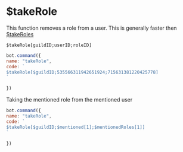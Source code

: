 # $takeRole

This function removes a role from a user. This is generally faster then[ $takeRoles](usdtakeroles.md)

```text
$takeRole[guildID;userID;roleID]
```

```javascript
bot.command({
name: "takeRole",
code: `
$takeRole[$guildID;535566311942651924;715631381220425778]
`

})
```

Taking the mentioned role from the mentioned user

```javascript
bot.command({
name: "takeRole",
code: `
$takeRole[$guildID;$mentioned[1];$mentionedRoles[1]]
`

})
```

